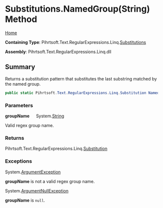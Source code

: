 # Substitutions\.NamedGroup\(String\) Method

[Home](../../../../../../README.md)

**Containing Type**: Pihrtsoft\.Text\.RegularExpressions\.Linq\.[Substitutions](../README.md)

**Assembly**: Pihrtsoft\.Text\.RegularExpressions\.Linq\.dll

## Summary

Returns a substitution pattern that substitutes the last substring matched by the named group\.

```csharp
public static Pihrtsoft.Text.RegularExpressions.Linq.Substitution NamedGroup(string groupName)
```

### Parameters

**groupName** &emsp; System\.[String](https://docs.microsoft.com/en-us/dotnet/api/system.string)

Valid regex group name\.

### Returns

Pihrtsoft\.Text\.RegularExpressions\.Linq\.[Substitution](../../Substitution/README.md)

### Exceptions

System\.[ArgumentException](https://docs.microsoft.com/en-us/dotnet/api/system.argumentexception)

**groupName** is not a valid regex group name\.

System\.[ArgumentNullException](https://docs.microsoft.com/en-us/dotnet/api/system.argumentnullexception)

**groupName** is `null`\.

